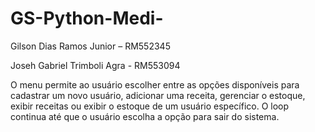 # GS-Python-Medi-


Gilson Dias Ramos Junior – RM552345 

Joseh Gabriel Trimboli Agra - RM553094




O menu permite ao usuário escolher entre as opções disponíveis para cadastrar um novo usuário, adicionar uma receita, gerenciar o estoque, 
exibir receitas ou exibir o estoque de um usuário específico. O loop continua até que o usuário escolha a opção para sair do sistema.
 